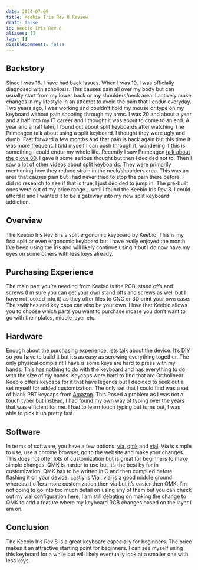 ```yaml
---
date: 2024-07-09
title: Keebio Iris Rev 8 Review
draft: false
id: Keebio Iris Rev 8
aliases: []
tags: []
disableComments: false
---
```


## Backstory
Since I was 16, I have had back issues. When I was 19, I was officially diagnosed with scholiosis. This causes pain all over my body but can usually start from my lower back or my shoulders/neck area. I actively make changes in my lifestyle in an attempt to avoid the pain that I endur everyday. Two years ago, I was working and couldn't hold my mouse or type on my keyboard without pain shooting through my arms. I was 20 and about a year and a half into my IT career and I thought it was about to come to an end. A year and a half later, I found out about split keyboards after watching The Primeagen talk about using a split keyboard. I thought they were ugly and dumb. Fast forward a few months and that pain is back again but this time it was more frequent. I told myself I can push through it, wondering if this is something I could endur my whole life. Recently I saw Primeagen [talk about the glove 80](https://www.youtube.com/watch?v=UrxkO4DM67M). I gave it some serious thought but then I decided not to. Then I saw a lot of other videos about split keyboards. They were primarily mentioning how they reduce strain in the neck/shoulders area. This was an area that causes pain but I had never tried to stop the pain there before. I did no research to see if that is true, I just decided to jump in. The pre-built ones were out of my price range... until I found the Keebio Iris Rev 8. I could afford it and I wanted it to be a gateway into my new split keyboard addiction.

## Overview
The Keebio Iris Rev 8 is a split ergonomic keyboard by Keebio. This is my first split or even ergonomic keyboard but I have really enjoyed the month I’ve been using the iris and will likely continue using it but I do now have my eyes on some others with less keys already.

## Purchasing Experience
The main part you’re needing from Keebio is the PCB, stand offs and screws (I’m sure you can get your own stand offs and screws as well but I have not looked into it) as they offer files to CNC or 3D print your own case. The switches and key caps can also be your own. I love that Keebio allows you to choose which parts you want to purchase incase you don’t want to go with their plates, middle layer etc.

## Hardware
Enough about the purchasing experience, lets talk about the device. It’s DIY so you have to build it but it’s as easy as screwing everything together. The only physical complaint I have is some keys are hard to press with my hands. This has nothing to do with the keyboard and has everything to do with the size of my hands. Keycaps were hard to find that are Ortholinear. Keebio offers keycaps for it that have legends but I decided to seek out a set myself for added customization. The only set that I could find was a set of blank PBT keycaps from [Amazon](https://a.co/d/0dmJnwFb). This Posed a problem as I was not a touch typer but instead, I had found my own way of typing over the years that was efficient for me. I had to learn touch typing but turns out, I was able to pick it up pretty fast.

## Software
In terms of software, you have a few options. [via](usevia.app), [qmk](https://qmk.fm/) and [vial](https://get.vial.today/). Via is simple to use, use a chrome browser, go to the website and make your changes. This does not offer lots of customization but is great for beginners to make simple changes. QMK is harder to use but it’s the best by far in customization. QMK has to be written in C and then compiled before flashing it on your device. Lastly is Vial, vial is a good middle ground whereas it offers more customization then via but it’s easier then QMK. I’m not going to go into too much detail on using any of them but you can check out my vial configuration [here](https://github.com/NotNoss/iris-rev8-vial). I am still debating on making the change to QMK to add a feature where my keyboard RGB changes based on the layer I am on.

## Conclusion
The Keebio Iris Rev 8 is a great keyboard especially for beginners. The price makes it an attractive starting point for beginners. I can see myself using this keyboard for a while but will likely eventually look at a smaller one with less keys. 
